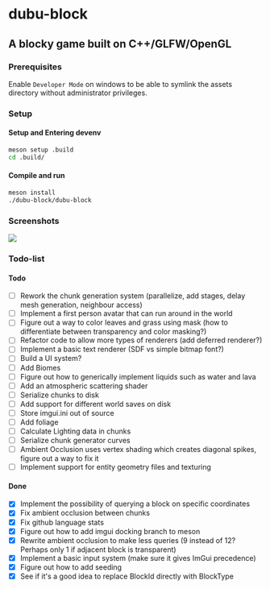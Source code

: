 # dubu-block

## A blocky game built on C++/GLFW/OpenGL

### Prerequisites

Enable `Developer Mode` on windows to be able to symlink the assets directory without administrator privileges.

### Setup

#### Setup and Entering devenv
```bash
meson setup .build
cd .build/
```

#### Compile and run
```bash
meson install
./dubu-block/dubu-block
```

### Screenshots

![](screenshots/screenshot.png)

### Todo-list

#### Todo
- [ ] Rework the chunk generation system (parallelize, add stages, delay mesh generation, neighbour access)
- [ ] Implement a first person avatar that can run around in the world
- [ ] Figure out a way to color leaves and grass using mask (how to differentiate between transparency and color masking?)
- [ ] Refactor code to allow more types of renderers (add deferred renderer?)
- [ ] Implement a basic text renderer (SDF vs simple bitmap font?)
- [ ] Build a UI system?
- [ ] Add Biomes
- [ ] Figure out how to generically implement liquids such as water and lava
- [ ] Add an atmospheric scattering shader
- [ ] Serialize chunks to disk
- [ ] Add support for different world saves on disk
- [ ] Store imgui.ini out of source
- [ ] Add foliage
- [ ] Calculate Lighting data in chunks
- [ ] Serialize chunk generator curves
- [ ] Ambient Occlusion uses vertex shading which creates diagonal spikes, figure out a way to fix it
- [ ] Implement support for entity geometry files and texturing

#### Done
- [x] Implement the possibility of querying a block on specific coordinates
- [x] Fix ambient occlusion between chunks
- [x] Fix github language stats
- [x] Figure out how to add imgui docking branch to meson
- [x] Rewrite ambient occlusion to make less queries (9 instead of 12? Perhaps only 1 if adjacent block is transparent)
- [x] Implement a basic input system (make sure it gives ImGui precedence)
- [x] Figure out how to add seeding
- [x] See if it's a good idea to replace BlockId directly with BlockType